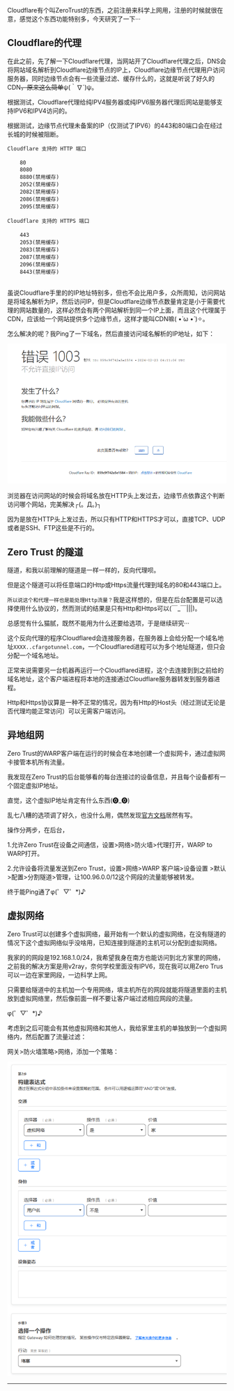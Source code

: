 Cloudflare有个叫ZeroTrust的东西，之前注册来科学上网用，注册的时候就很在意，感觉这个东西功能特别多，今天研究了一下···



## Cloudflare的代理



在此之前，先了解一下Cloudflare代理，当网站开了Cloudflare代理之后，DNS会将网站域名解析到Cloudflare边缘节点的IP上，Cloudflare边缘节点代理用户访问服务器，同时边缘节点会有一些流量过滤、缓存什么的，这就是听说了好久的CDN~~，原来这么简单~~ψ(｀∇´)ψ。



根据测试，Cloudflare代理给纯IPV4服务器或纯IPV6服务器代理后网站是能够支持IPV6和IPV4访问的。

根据测试，边缘节点代理未备案的IP（仅测试了IPV6）的443和80端口会在经过长城的时候被阻断。

```shell
Cloudflare 支持的 HTTP 端口

    80
    8080
    8880(禁用缓存)
    2052(禁用缓存)
    2082(禁用缓存)
    2086(禁用缓存)
    2095(禁用缓存)

Cloudflare 支持的 HTTPS 端口

    443
    2053(禁用缓存)
    2083(禁用缓存)
    2087(禁用缓存)
    2096(禁用缓存)
    8443(禁用缓存)
	
```



虽说Cloudflare手里的的IP地址特别多，但也不会比用户多，众所周知，访问网站是将域名解析为IP，然后访问IP，但是Cloudflare边缘节点数量肯定是小于需要代理的网站数量的，这样必然会有两个网站解析到同一个IP上面，而且这个代理属于CDN，应该给一个网站提供多个边缘节点，这样才能叫CDN嘛( •̀ ω •́ )✧。



怎么解决的呢？我Ping了一下域名，然后直接访问域名解析的IP地址，如下：

![image-20240223123543160](/datas/images/65-1.png)

浏览器在访问网站的时候会将域名放在HTTP头上发过去，边缘节点依靠这个判断访问哪个网站，完美解决┌(。Д。)┐



因为是放在HTTP头上发过去，所以只有HTTP和HTTPS才可以，直接TCP、UDP或者是SSH、FTP这些是不行的。



## Zero Trust 的隧道



隧道，和我以前理解的隧道是一样一样的，反向代理呗。



但是这个隧道可以将任意端口的Http或Https流量代理到域名的80和443端口上。

`所以说这个和代理一样也是能处理Http流量？`我是这样想的，但是在后台配置是可以选择使用什么协议的，然而测试的结果是只有Http和Https可以(￣_￣|||)。



总感觉有什么猫腻，既然不能用为什么还要给选项，于是继续研究···



这个反向代理的程序Cloudflared会连接服务器，在服务器上会给分配一个域名地址`XXXX..cfargotunnel.com`，一个Cloudflared进程可以为多个地址隧道，但只会分配一个域名地址。



正常来说需要另一台机器再运行一个Cloudflared进程，这个去连接到到之前给的域名地址，这个客户端进程将本地的连接通过Cloudflare服务器转发到服务器进程。



Http和Https协议算是一种不正常的情况，因为有Http的Host头（经过测试无论是否代理均能正常访问）可以无需客户端访问。



## 异地组网



Zero Trust的WARP客户端在运行的时候会在本地创建一个虚拟网卡，通过虚拟网卡接管本机所有流量。



我发现在Zero Trust的后台能够看的每台连接过的设备信息，并且每个设备都有一个固定虚拟IP地址。



直觉，这个虚拟IP地址肯定有什么东西(⓿_⓿)



乱七八糟的选项调了好久，也没什么用，偶然发现[官方文档](https://developers.cloudflare.com/cloudflare-one/connections/connect-networks/private-net/warp-to-warp/)居然有写。



操作分两步，在后台，

1.允许Zero Trust在设备之间通信，设置>网络>防火墙>代理打开，WARP to WARP打开。

2.允许设备将流量发送到Zero Trust，设置>网络>WARP 客户端>设备设置 >默认>配置>分割隧道>管理，让100.96.0.0/12这个网段的流量能够被转发。



终于能Ping通了φ(゜▽゜*)♪



## 虚拟网络



Zero Trust可以创建多个虚拟网络，最开始有一个默认的虚拟网络，在没有隧道的情况下这个虚拟网络似乎没啥用，已知连接到隧道的主机可以分配到虚拟网络。



我家的的网段是192.168.1.0/24，我希望我身在南方也能访问到北方家里的网络，之前我的解决方案是用v2ray，奈何学校里面没有IPV6，现在我可以用Zero Trus可以一边在家里网段，一边科学上网。



只需要给隧道中的主机加一个专用网络，填主机所在的网段就能将隧道里面的主机放到虚拟网络里，然后像前面一样不要让客户端过滤相应网段的流量。



φ(゜▽゜*)♪



考虑到之后可能会有其他虚拟网络和其他人，我给家里主机的单独放到一个虚拟网络内，然后配置了流量过滤：



网关>防火墙策略>网络，添加一个策略：

![image-20240223135724733](/datas/images/65-2.png)

---













